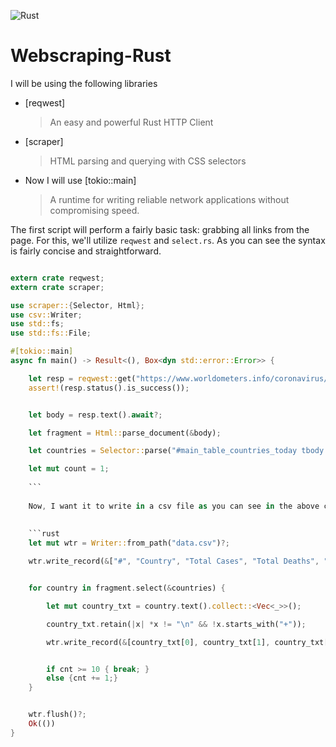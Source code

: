 ![Rust](https://img.shields.io/badge/-Rust-orange)

# Webscraping-Rust

I will be using the following libraries 

- [reqwest]

    > An easy and powerful Rust HTTP Client

- [scraper]

    > HTML parsing and querying with CSS selectors
    
- Now I will use [tokio::main]
 
   > A runtime for writing reliable network applications without compromising speed.
   
The first script will perform a fairly basic task: grabbing all links from the page. For this, we'll utilize `reqwest` and `select.rs`. As you can see the syntax is fairly concise and straightforward.

```rust

extern crate reqwest;
extern crate scraper;

use scraper::{Selector, Html};
use csv::Writer;
use std::fs;
use std::fs::File;

#[tokio::main]
async fn main() -> Result<(), Box<dyn std::error::Error>> {

    let resp = reqwest::get("https://www.worldometers.info/coronavirus/#countries").await?;
    assert!(resp.status().is_success());


    let body = resp.text().await?;

    let fragment = Html::parse_document(&body);

    let countries = Selector::parse("#main_table_countries_today tbody:nth-child(2) tr:not([style*=\"display: none\"]):not(.total_row_world)").unwrap();

    let mut count = 1;
    
    ```
    
    Now, I want it to write in a csv file as you can see in the above code I have used a undefined use csv::Writer; it is basically to write our code to csv file
    
    
    ```rust
    let mut wtr = Writer::from_path("data.csv")?;

    wtr.write_record(&["#", "Country", "Total Cases", "Total Deaths", "Total Recovered"])?;


    for country in fragment.select(&countries) {

        let mut country_txt = country.text().collect::<Vec<_>>();

        country_txt.retain(|x| *x != "\n" && !x.starts_with("+"));

        wtr.write_record(&[country_txt[0], country_txt[1], country_txt[2], country_txt[3], country_txt[4]])?;


        if cnt >= 10 { break; }
        else {cnt += 1;}
    }


    wtr.flush()?;
    Ok(())
}
```
